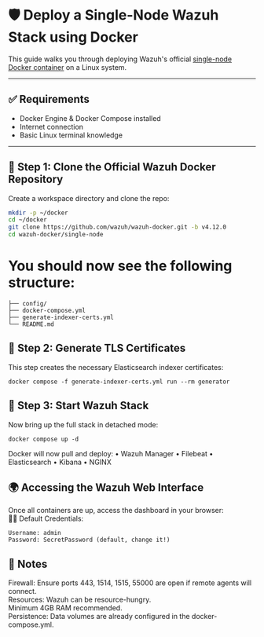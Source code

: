 # 🛡️ Deploy a Single-Node Wazuh Stack using Docker

This guide walks you through deploying Wazuh's official [single-node Docker container](https://documentation.wazuh.com/current/deployment-options/docker/wazuh-container.html) on a Linux system.

---

## ✅ Requirements

- Docker Engine & Docker Compose installed
- Internet connection
- Basic Linux terminal knowledge

---

## 🧱 Step 1: Clone the Official Wazuh Docker Repository
Create a workspace directory and clone the repo:

```bash
mkdir -p ~/docker
cd ~/docker
git clone https://github.com/wazuh/wazuh-docker.git -b v4.12.0
cd wazuh-docker/single-node
```

# You should now see the following structure:
```  .
├── config/
├── docker-compose.yml
├── generate-indexer-certs.yml
└── README.md
```
## 🔐 Step 2: Generate TLS Certificates
This step creates the necessary Elasticsearch indexer certificates:
``` 
docker compose -f generate-indexer-certs.yml run --rm generator
```
## 🚀 Step 3: Start Wazuh Stack
Now bring up the full stack in detached mode:
```
docker compose up -d
```
Docker will now pull and deploy:
• Wazuh Manager
• Filebeat
• Elasticsearch
• Kibana
• NGINX

## 🌍 Accessing the Wazuh Web Interface
Once all containers are up, access the dashboard in your browser: <br>
🧑‍💻 Default Credentials:
```
Username: admin
Password: SecretPassword (default, change it!)
```
## 📌 Notes
Firewall: Ensure ports 443, 1514, 1515, 55000 are open if remote agents will connect. <br>
Resources: Wazuh can be resource-hungry. <br>
Minimum 4GB RAM recommended. <br>
Persistence: Data volumes are already configured in the docker-compose.yml. <br>
